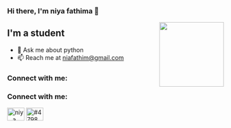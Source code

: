 ### Hi there, I'm niya fathima 👋

<img align='right' src='https://github.com/Rishit-dagli/Rishit-dagli/blob/master/images/octocat-anime.gif' width='150"'>

## I'm a student

- 💬 Ask me about python
- 📫 Reach me at niafathim@gmail.com

### Connect with me:

<h3 align="left">Connect with me:</h3>
<p align="left">
<a href="https://instagram.com/niy._a_" target="blank"><img align="center" src="https://raw.githubusercontent.com/rahuldkjain/github-profile-readme-generator/master/src/images/icons/Social/instagram.svg" alt="niy._a_" height="30" width="40" /></a>
<a href="https://discord.gg/#4798" target="blank"><img align="center" src="https://raw.githubusercontent.com/rahuldkjain/github-profile-readme-generator/master/src/images/icons/Social/discord.svg" alt="#4798" height="30" width="40" /></a>
</p>
